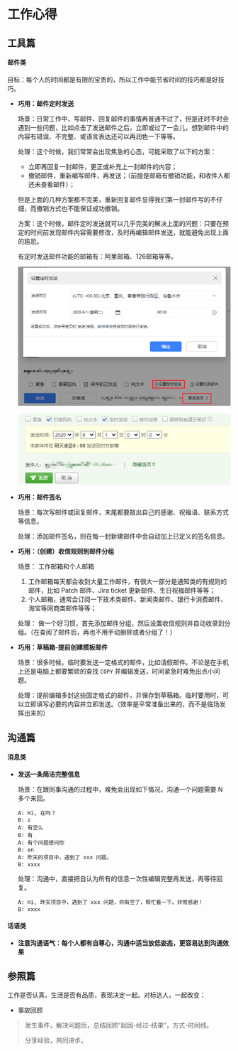 # 工作心得

## 工具篇

#### 邮件类

目标：每个人的时间都是有限的宝贵的，所以工作中能节省时间的技巧都是好技巧。

- **巧用：邮件定时发送**

    场景：日常工作中，写邮件、回复邮件的事情再普通不过了，但是还时不时会遇到一些问题，比如点击了发送邮件之后，立即或过了一会儿，想到邮件中的内容有错误、不完整、或语言表达还可以再润色一下等等。
    
    处理：这个时候，我们常常会出现焦急的心态，可能采取了以下的方案：
        
    * 立即再回复一封邮件，更正或补充上一封邮件的内容；
    * 撤销邮件，重新编写邮件，再发送；（前提是邮箱有撤销功能，和收件人都还未查看邮件）；

    但是上面的几种方案都不完美，重新回复邮件显得我们第一封邮件写的不仔细，而撤销方式也不能保证成功撤销。
    
    方案：这个时候，邮件定时发送就可以几乎完美的解决上面的问题：只要在预定的时间前发现邮件内容需要修改，及时再编辑邮件发送，就能避免出现上面的尴尬。
    
    有定时发送邮件功能的邮箱有：阿里邮箱、126邮箱等等。

    ![阿里邮箱定时发送功能](../assets/images/email-timer-ali.png)
    
    ![126邮箱定时发送功能](../assets/images/email-timer-126.png)
   
- **巧用：邮件签名**

    场景：每次写邮件或回复邮件，末尾都要敲出自己的感谢、祝福语、联系方式等信息。
    
    处理：添加邮件签名，则在每一封新建邮件中会自动加上已定义的签名信息。

- **巧用：（创建）收信规则到邮件分组**

    场景： 工作邮箱和个人邮箱
    1. 工作邮箱每天都会收到大量工作邮件，有很大一部分是通知类的有规则的邮件，比如 Patch 邮件、Jira ticket 更新邮件、生日祝福邮件等等；
    2. 个人邮箱，通常会订阅一下技术类邮件、新闻类邮件、银行卡消费邮件、淘宝等网商类邮件等等；
          
    处理： 做一个好习惯，首先添加邮件分组，然后设置收信规则并自动收录到分组。（在查阅了邮件后，再也不用手动删除或者分组了！）

- **巧用：草稿箱-提前创建模板邮件**

    场景：很多时候，临时要发送一定格式的邮件，比如请假邮件。不论是在手机上还是电脑上都要繁琐的查找 `COPY` 并编辑发送，时间紧急时难免出点小问题。
    
    处理：提前编辑多封这些固定格式的邮件，并保存到草稿箱。临时要用时，可以立即填写必要的内容并立即发送。（效率是平常准备出来的，而不是临场发挥出来的）

## 沟通篇

#### 消息类

- **发送一条简洁完整信息**

    场景：在跟同事沟通的过程中，难免会出现如下情况，沟通一个问题需要 N 多个来回。

      A: Hi, 在吗？
      B: z
      A: 有空么
      B: 有
      A: 有个问题想问你
      B: en
      A: 昨天的项目中，遇到了 xxx 问题。
      B: xxxx
    
    处理：沟通中，直接把自认为所有的信息一次性编辑完整再发送，再等待回复。

      A: Hi, 昨天项目中，遇到了 xxx 问题，你有空了，帮忙看一下。非常感谢！
      B: xxxx

#### 话语类
    
- **注意沟通语气：每个人都有自尊心，沟通中适当放低姿态，更容易达到沟通效果**

## 参照篇
工作是否认真，生活是否有品质，表现决定一起。对标达人，一起改变：

- 事故回顾
> 发生事件，解决问题后，总结回顾“起因-经过-结果”，方式-时间线。
>
> 分享经验，共同进步。
